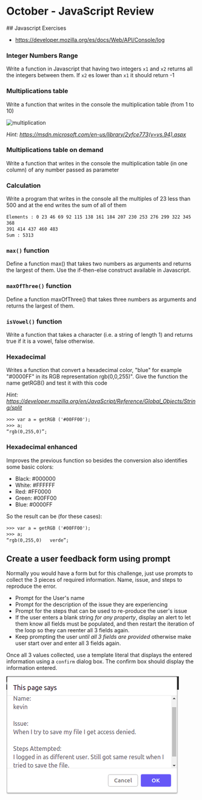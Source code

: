 # October - JavaScript Review

## Javascript Exercises 

- https://developer.mozilla.org/es/docs/Web/API/Console/log

### Integer Numbers Range

Write a function in Javascript that having two integers `x1` and `x2` returns all the integers between them. If `x2` es lower than `x1` it should return -1

### Multiplications table

Write a function that writes in the console the multiplication table (from 1 to 10)

![multiplication](https://github.com/Kevin-CodeCrew/exercises-javascript/blob/master/01-first-steps/img/multiplication-table.png?raw=true)

_Hint: https://msdn.microsoft.com/en-us/library/2yfce773(v=vs.94).aspx_

### Multiplications table on demand

Write a function that writes in the console the multiplication table (in one column) of any number passed as parameter

### Calculation

Write a program that writes in the console all the multiples of 23 less than 500 and at the end writes the sum of all of them

    Elements : 0 23 46 69 92 115 138 161 184 207 230 253 276 299 322 345 368
    391 414 437 460 483
    Sum : 5313

### `max()` function

Define a function max() that takes two numbers as arguments and returns the largest of them. Use the if-then-else construct available in Javascript.

### `maxOfThree()` function

Define a function maxOfThree() that takes three numbers as arguments and returns the largest of them.

### `isVowel()` function

Write a function that takes a character (i.e. a string of length 1) and returns true if it is a vowel, false otherwise.

### Hexadecimal 

Writes a function that convert a hexadecimal color, "blue" for example "#0000FF" in its RGB representation rgb(0,0,255)". Give the function the name getRGB() and test it with this code

_Hint: https://developer.mozilla.org/en/JavaScript/Reference/Global_Objects/String/split_


    >>> var a = getRGB ('#00FF00');
    >>> a;
    “rgb(0,255,0)”;


### Hexadecimal enhanced

Improves the previous function so besides the conversion also identifies some basic colors:
- Black: #000000
- White: #FFFFFF
- Red: #FF0000
- Green: #00FF00
- Blue: #0000FF

So the result can be (for these cases):

    >>> var a = getRGB ('#00FF00'); 
    >>> a;
    “rgb(0,255,0)   verde”;

## Create a user feedback form using prompt
Normally you would have a form but for this challenge, just use prompts to collect the 3 pieces of required information. 
Name, issue, and steps to reproduce the error.

- Prompt for the User's name
- Prompt for the description of the issue they are experiencing
- Prompt for the steps that can be used to re-produce the user's issue
- If the user enters a blank string *for any property*, display an alert to let them know all fields must be populated, and then restart the iteration of the loop so they can reenter all 3 fields again.
- Keep prompting the user *until all 3 fields are provided* otherwise make user start over and enter all 3 fields again.

Once all 3 values collected, use a template literal that displays the entered information using a `confirm` dialog box.
The confirm box should display the information entered.

![Example Confirm Output](./confirm.png)
